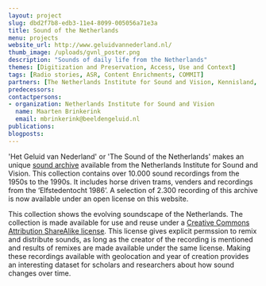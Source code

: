 ```yaml
---
layout: project
slug: dbd2f7b8-edb3-11e4-8099-005056a71e3a
title: Sound of the Netherlands
menu: projects
website_url: http://www.geluidvannederland.nl/
thumb_image: /uploads/gvnl_poster.png
description: "Sounds of daily life from the Netherlands"
themes: [Digitization and Preservation, Access, Use and Context]
tags: [Radio stories, ASR, Content Enrichments, COMMIT]
partners: [The Netherlands Institute for Sound and Vision, Kennisland, De Auditieve Dienst]
predecessors: 
contactpersons: 
- organization: Netherlands Institute for Sound and Vision
  name: Maarten Brinkerink
  email: mbrinkerink@beeldengeluid.nl
publications: 
blogposts: 
---
```


'Het Geluid van Nederland' or 'The Sound of the Netherlands' makes an unique [sound archive](http://www.beeldengeluid.nl/geluiden) available from the Netherlands Institute for Sound and Vision. This collection contains over 10.000 sound recordings from the 1950s to the 1990s. It includes horse driven trams, venders and recordings from the ‘Elfstedentocht 1986’. A selection of 2.300 recording of this archive is now available under an open license on this website.

This collection shows the evolving soundscape of the Netherlands. The collection is made available for use and reuse under a [Creative Commons Attribution ShareAlike license](http://creativecommons.org/licenses/by-sa/3.0/nl/deed.en). This license gives explicit permssion to remix and distribute sounds, as long as the creator of the recording is mentioned and results of remixes are made available under the same license. Making these recordings available with geolocation and year of creation provides an interesting dataset for scholars and researchers about how sound changes over time.
